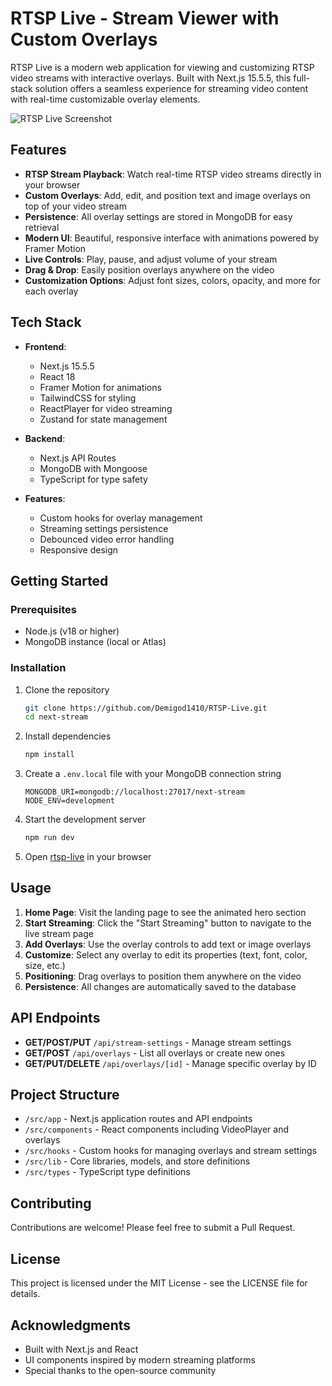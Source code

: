 # RTSP Live - Stream Viewer with Custom Overlays

RTSP Live is a modern web application for viewing and customizing RTSP video streams with interactive overlays. Built with Next.js 15.5.5, this full-stack solution offers a seamless experience for streaming video content with real-time customizable overlay elements.

![RTSP Live Screenshot](https://placeholder-for-screenshot.com)

## Features

- **RTSP Stream Playback**: Watch real-time RTSP video streams directly in your browser
- **Custom Overlays**: Add, edit, and position text and image overlays on top of your video stream
- **Persistence**: All overlay settings are stored in MongoDB for easy retrieval
- **Modern UI**: Beautiful, responsive interface with animations powered by Framer Motion
- **Live Controls**: Play, pause, and adjust volume of your stream
- **Drag & Drop**: Easily position overlays anywhere on the video
- **Customization Options**: Adjust font sizes, colors, opacity, and more for each overlay

## Tech Stack

- **Frontend**:
  - Next.js 15.5.5
  - React 18
  - Framer Motion for animations
  - TailwindCSS for styling
  - ReactPlayer for video streaming
  - Zustand for state management

- **Backend**:
  - Next.js API Routes
  - MongoDB with Mongoose
  - TypeScript for type safety

- **Features**:
  - Custom hooks for overlay management
  - Streaming settings persistence
  - Debounced video error handling
  - Responsive design

## Getting Started

### Prerequisites

- Node.js (v18 or higher)
- MongoDB instance (local or Atlas)

### Installation

1. Clone the repository
   ```bash
   git clone https://github.com/Demigod1410/RTSP-Live.git
   cd next-stream
   ```

2. Install dependencies
   ```bash
   npm install
   ```

3. Create a `.env.local` file with your MongoDB connection string
   ```
   MONGODB_URI=mongodb://localhost:27017/next-stream
   NODE_ENV=development
   ```

4. Start the development server
   ```bash
   npm run dev
   ```

5. Open [rtsp-live](https://rtsp-live.vercel.app/) in your browser

## Usage

1. **Home Page**: Visit the landing page to see the animated hero section
2. **Start Streaming**: Click the "Start Streaming" button to navigate to the live stream page
3. **Add Overlays**: Use the overlay controls to add text or image overlays
4. **Customize**: Select any overlay to edit its properties (text, font, color, size, etc.)
5. **Positioning**: Drag overlays to position them anywhere on the video
6. **Persistence**: All changes are automatically saved to the database

## API Endpoints

- **GET/POST/PUT** `/api/stream-settings` - Manage stream settings
- **GET/POST** `/api/overlays` - List all overlays or create new ones
- **GET/PUT/DELETE** `/api/overlays/[id]` - Manage specific overlay by ID

## Project Structure

- `/src/app` - Next.js application routes and API endpoints
- `/src/components` - React components including VideoPlayer and overlays
- `/src/hooks` - Custom hooks for managing overlays and stream settings
- `/src/lib` - Core libraries, models, and store definitions
- `/src/types` - TypeScript type definitions

## Contributing

Contributions are welcome! Please feel free to submit a Pull Request.

## License

This project is licensed under the MIT License - see the LICENSE file for details.

## Acknowledgments

- Built with Next.js and React
- UI components inspired by modern streaming platforms
- Special thanks to the open-source community
